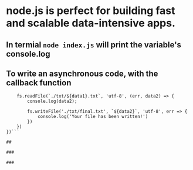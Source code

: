 # node.js is perfect for building fast and scalable data-intensive apps.

## In termial `node index.js` will print the variable's console.log

## To write an asynchronous code, with the callback function

````fs.readFile('./txt/start.txt', 'utf-8', (err, data1) => {
    fs.readFile(`./txt/${data1}.txt`, 'utf-8', (err, data2) => {
        console.log(data2);

        fs.writeFile('./txt/final.txt', `${data2}`, 'utf-8', err => {
            console.log('Your file has been written!')
        })
    })
})```

##

###

###
````
